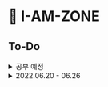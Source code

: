 # 📢 I-AM-ZONE

## To-Do

<details>
    <summary>공부 예정</summary>

### Git

-   #### WORKFLOW

    -   [ ] Centralized Workflow
    -   [ ] Feature Branch Workflow
    -   [x] Gitflow Workflow
    -   [ ] Forking Workflow

-   [ ] **Actions CI/CD**
-   [ ] **Commit Message Convetion**

### Typescript

### Package

#### TOOL

-   NPM
-   YARN

#### MANAGMENT

-   MONOREPO

</details>

<details>
    <summary>2022.06.20 - 06.26</summary>

##### To-Do

-   [x] **Git-flow** 공부하고 글로 정리하고 사용해보기
    -   [x] 📕 공부
    -   [x] ✍ 글 작성
    -   [x] 📆 실습
-   [x] **MonoRepo** 공부하고 글로 정리하고 사용해보기
    -   [x] 📕 공부
    -   [x] ✍ 글 작성
    -   [x] 📆 실습

##### 📖 Writing

-   [git flow 에 대하여](./git-flow/README.md)
-   [software version 작성법](./software-version/README.md)
-   [monorepo 에 대해서](./monorepo/README.md)

</details>
